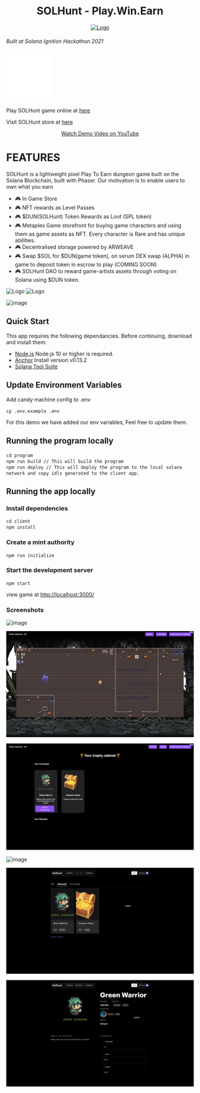 <h1 align="center">SOLHunt - Play.Win.Earn</h1>

<p align="center">
  <a href="https://github.com/niftysubs/niftysubs">
    <img src="https://github.com/SOLBROS/SolHunt-GamePlay/blob/master/src/assets/SOLHunt.png" alt="Logo" width="480" height="240">
  </a>
  <h6>Built at Solana Ignition Hackathon 2021</h6>
  <img src="https://github.com/Sagar133/RPG-Solidity-Game/blob/master/src/assets/logotype-solana-ignition-2.svg" alt="Logo" width="120" height="120">
  </p>

  <p>Play SOLHunt game online at <a href="https://solhunt.surge.sh">here</a></p>
  <p>Visit SOLHunt store at <a href="https://solbros.github.io/solhunt-store">here</a></p>
  
  <p align="center"><a href="#">Watch Demo Video on YouTube</a></p>

# FEATURES

SOLHunt is a lightweight pixel Play To Earn dungeon game built on the Solana Blockchain, built with Phaser. Our motivation is to enable users to own what you earn

- 🎮 In Game Store
- 🎮 NFT rewards as Level Passes
- 🎮 $DUN(SOLHunt) Token Rewards as Loot (SPL token)
- 🎮 Metaplex Game storefront for buying game characters and using them as game assets as NFT. Every character is Rare and has unique abilities.
- 🎮 Decentralised storage powered by ARWEAVE
- 🎮 Swap $SOL for $DUN(game token), on serum DEX swap (ALPHA) in game to deposit token in escrow to play (COMING SOON)
- 🎮 SOLHunt DAO to reward game-artists assets through voting on Solana using $DUN token.

<p>
 <img src="https://github.com/SOLBROS/SolHunt-GamePlay/blob/master/src/assets/game%20github.png" alt="Logo" width="480" height="240">
 <img src="https://github.com/SOLBROS/SolHunt-GamePlay/blob/master/src/assets/dao.png" alt="Logo" width="480" height="240">
</p>

![image](https://user-images.githubusercontent.com/43913734/137470795-cfd95f0c-2649-448f-a7ce-18c8249a79fd.png)

## Quick Start

This app requires the following dependancies. Before continuing, download and install them:

- [Node.js](https://nodejs.org/en/download/) Node.js 10 or higher is required.
- [Anchor](https://project-serum.github.io/anchor/getting-started/installation.html#install-solana) Install version v0.13.2
- [Solana Tool Suite](https://docs.solana.com/cli/install-solana-cli-tools)

## Update Environment Variables

Add candy machine config to .env

```
cp .env.example .env
```

For this demo we have added our env variables, Feel free to update them.

## Running the program locally

```
cd program
npm run build // This will build the program
npm run deploy // This will deploy the program to the local solana network and copy idls generated to the client app.
```

## Running the app locally

### Install dependencies

```
cd client
npm install
```

### Create a mint authority

```
npm run initialize
```

### Start the development server

```
npm start
```

view game at [http://localhost:3000/](http://localhost:3000/)

### Screenshots

![image](./screenshots/1.png)

![image](./screenshots/2.png)

![image](./screenshots/3.png)

![image](./screenshots/4.png)

![image](./screenshots/5.png)

![image](./screenshots/6.png)

